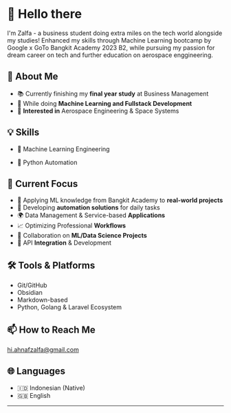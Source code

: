 # 👋 Hello there

I'm Zalfa - a business student doing extra miles on the tech world alongside my studies! Enhanced my skills through Machine Learning bootcamp by Google x GoTo Bangkit Academy 2023 B2, while pursuing my passion for dream career on tech and further education on aerospace enggineering.

## 🎯 About Me
- 📚 Currently finishing my **final year study** at Business Management 
- 🌱 While doing **Machine Learning and Fullstack Development**
- 🚀 **Interested in** Aerospace Engineering & Space Systems

## 💡 Skills
- 🤖 Machine Learning Engineering
<!---"- 📊 Data Analysis & Visualization"--->
<!---"- 🪟 Windows Environtment Optimization"--->
- 🐍 Python Automation
<!---"- 📝 Technical Documentation"--->
<!---"- 📈 Knowledge Management"--->
<!---"- 🗂️ Project Management"--->

## 🔭 Current Focus
- 🎯 Applying ML knowledge from Bangkit Academy to **real-world projects**
- 🔄 Developing **automation solutions** for daily tasks
- 🌍 Data Management & Service-based **Applications**
- 📈 Optimizing Professional **Workflows**
- 🤝 Collaboration on **ML/Data Science Projects**
- 📱 API **Integration** & Development

## 🛠️ Tools & Platforms
- Git/GitHub
- Obsidian
- Markdown-based
- Python, Golang & Laravel Ecosystem

## 📫 How to Reach Me
hi.ahnafzalfa@gmail.com

## 🌐 Languages
- 🇮🇩 Indonesian (Native)
- 🇬🇧 English

---

<!---[![GitHub Stats](https://github-readme-stats.vercel.app/api?username=Blackfabric-io&show_icons=true&theme=dark)](https://github.com/anuraghazra/github-readme-stats)--->

<!---
Blackfabric-io/Blackfabric-io is a ✨ special ✨ repository because its `README.md` (this file) appears on your GitHub profile.
You can click the Preview link to take a look at your changes.
--->

